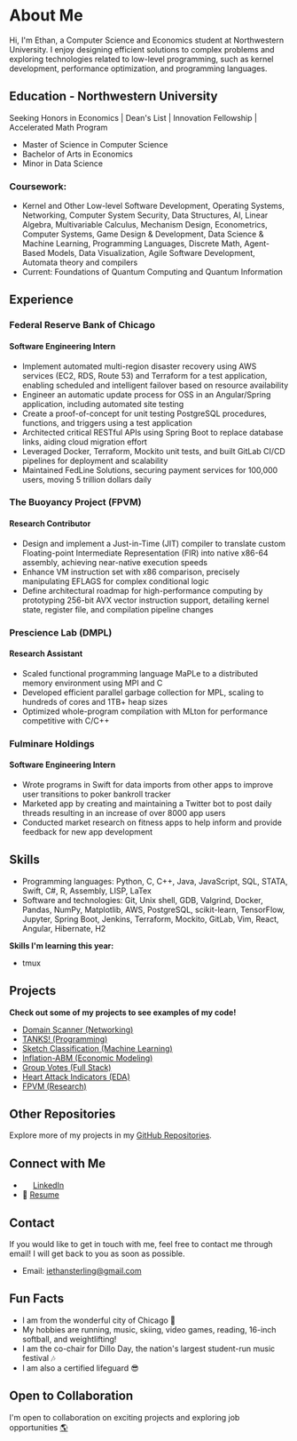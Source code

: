 # About Me

Hi, I'm Ethan, a Computer Science and Economics student at Northwestern University. I enjoy designing efficient solutions to complex problems and exploring technologies related to low-level programming, such as kernel development, performance optimization, and programming languages.

## Education - Northwestern University

Seeking Honors in Economics | Dean's List | Innovation Fellowship | Accelerated Math Program

- Master of Science in Computer Science
- Bachelor of Arts in Economics
- Minor in Data Science

### Coursework:
* Kernel and Other Low-level Software Development, Operating Systems, Networking, Computer System Security, Data Structures, AI, Linear Algebra, Multivariable Calculus, Mechanism Design, Econometrics, Computer Systems, Game Design & Development, Data Science & Machine Learning, Programming Languages, Discrete Math, Agent-Based Models, Data Visualization, Agile Software Development, Automata theory and compilers
* Current: Foundations of Quantum Computing and Quantum Information

## Experience

### Federal Reserve Bank of Chicago
#### Software Engineering Intern
- Implement automated multi-region disaster recovery using AWS services (EC2, RDS, Route 53) and Terraform for a test application, enabling scheduled and intelligent failover based on resource availability
- Engineer an automatic update process for OSS in an Angular/Spring application, including automated site testing
- Create a proof-of-concept for unit testing PostgreSQL procedures, functions, and triggers using a test application
- Architected critical RESTful APIs using Spring Boot to replace database links, aiding cloud migration effort
- Leveraged Docker, Terraform, Mockito unit tests, and built GitLab CI/CD pipelines for deployment and scalability
- Maintained FedLine Solutions, securing payment services for 100,000 users, moving 5 trillion dollars daily

### The Buoyancy Project (FPVM)
#### Research Contributor
- Design and implement a Just-in-Time (JIT) compiler to translate custom Floating-point Intermediate Representation (FIR) into native x86-64 assembly, achieving near-native execution speeds
- Enhance VM instruction set with x86 comparison, precisely manipulating EFLAGS for complex conditional logic
- Define architectural roadmap for high-performance computing by prototyping 256-bit AVX vector instruction support, detailing kernel state, register file, and compilation pipeline changes

### Prescience Lab (DMPL)
#### Research Assistant
- Scaled functional programming language MaPLe to a distributed memory environment using MPI and C
- Developed efficient parallel garbage collection for MPL, scaling to hundreds of cores and 1TB+ heap sizes
- Optimized whole-program compilation with MLton for performance competitive with C/C++

### Fulminare Holdings
#### Software Engineering Intern
- Wrote programs in Swift for data imports from other apps to improve user transitions to poker bankroll tracker
- Marketed app by creating and maintaining a Twitter bot to post daily threads resulting in an increase of over 8000 app users
- Conducted market research on fitness apps to help inform and provide feedback for new app development

## Skills

- Programming languages: Python, C, C++, Java, JavaScript, SQL, STATA, Swift, C#, R, Assembly, LISP, LaTex
- Software and technologies: Git, Unix shell, GDB, Valgrind, Docker, Pandas, NumPy, Matplotlib, AWS, PostgreSQL, scikit-learn, TensorFlow, Jupyter, Spring Boot, Jenkins, Terraform, Mockito, GitLab, Vim, React, Angular, Hibernate, H2

**Skills I'm learning this year:**
- tmux

## Projects

**Check out some of my projects to see examples of my code!**
- [Domain Scanner (Networking)](https://github.com/EthanSterling04/domain-scanner)
- [TANKS! (Programming)](https://github.com/EthanSterling04/TANKS)
- [Sketch Classification (Machine Learning)](https://github.com/EthanSterling04/sketch-classification)
- [Inflation-ABM (Economic Modeling)](https://github.com/EthanSterling04/Inflation-ABM)
- [Group Votes (Full Stack)](https://github.com/394-s24/group-votes)
- [Heart Attack Indicators (EDA)](https://github.com/EthanSterling04/Heart-Attack-Indicators)
- [FPVM (Research)](https://github.com/PrescienceLab/fpvm)

## Other Repositories

Explore more of my projects in my [GitHub Repositories](https://github.com/EthanSterling04?tab=repositories).

## Connect with Me

- <img src="https://github.com/EthanSterling04/EthanSterling04/assets/60374501/e467aaf6-24f1-4c45-9806-62116fa46adb" width="15" height="15"> [LinkedIn](https://www.linkedin.com/in/ethan-sterling-2004/)
- 📄 [Resume](https://ethansterling.com/wp-content/uploads/2025/07/Ethan-Sterling-Resume-2025.pdf)

## Contact

If you would like to get in touch with me, feel free to contact me through email! I will get back to you as soon as possible.
- Email: iethansterling@gmail.com

## Fun Facts

- I am from the wonderful city of Chicago 🌃
- My hobbies are running, music, skiing, video games, reading, 16-inch softball, and weightlifting!
- I am the co-chair for Dillo Day, the nation's largest student-run music festival 🎶
- I am also a certified lifeguard 😎

## Open to Collaboration

I'm open to collaboration on exciting projects and exploring job opportunities [🌎](https://ethansterling.com/)


